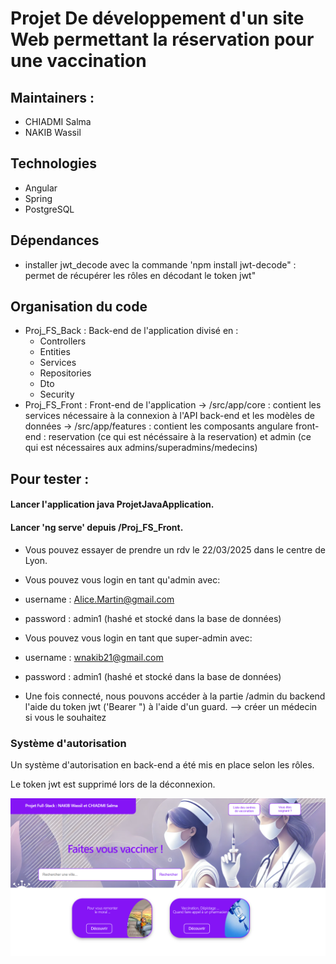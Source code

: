 # Projet De développement d'un site Web permettant la réservation pour une vaccination 

## Maintainers : 
- CHIADMI Salma
- NAKIB Wassil

## Technologies 
- Angular 
- Spring 
- PostgreSQL
## Dépendances 
- installer jwt_decode avec la commande 'npm install jwt-decode" : permet de récupérer les rôles en décodant le token jwt" 
## Organisation du code 
- Proj_FS_Back : Back-end de l'application divisé en : 
  - Controllers
  - Entities
  - Services
  - Repositories
  - Dto
  - Security 
- Proj_FS_Front : Front-end de l'application
    -> /src/app/core : contient les services nécessaire à la connexion à l'API back-end et les modèles de données 
    -> /src/app/features : contient les composants angulare front-end : reservation (ce qui est nécéssaire à la reservation) et admin (ce qui est nécessaires aux admins/superadmins/medecins)

## Pour tester :
#### Lancer l'application java ProjetJavaApplication.
#### Lancer 'ng serve' depuis /Proj_FS_Front.

-  Vous pouvez essayer de prendre un rdv le 22/03/2025 dans le centre de Lyon. 

- Vous pouvez vous login en tant qu'admin avec:
 - username : Alice.Martin@gmail.com
 - password : admin1 (hashé et stocké dans la base de données) 
  

- Vous pouvez vous login en tant que super-admin avec:
 - username : wnakib21@gmail.com
 - password : admin1 (hashé et stocké dans la base de données) 
  
 - Une fois connecté, nous pouvons accéder à la partie /admin du backend l'aide du token jwt ('Bearer <token>") à l'aide d'un guard.
    --> créer un médecin si vous le souhaitez
 
 ### Système d'autorisation
 Un système d'autorisation en back-end a été mis en place selon les rôles.

 Le token jwt est supprimé lors de la déconnexion.




![Screenshot](/images_readme/FS.png)


